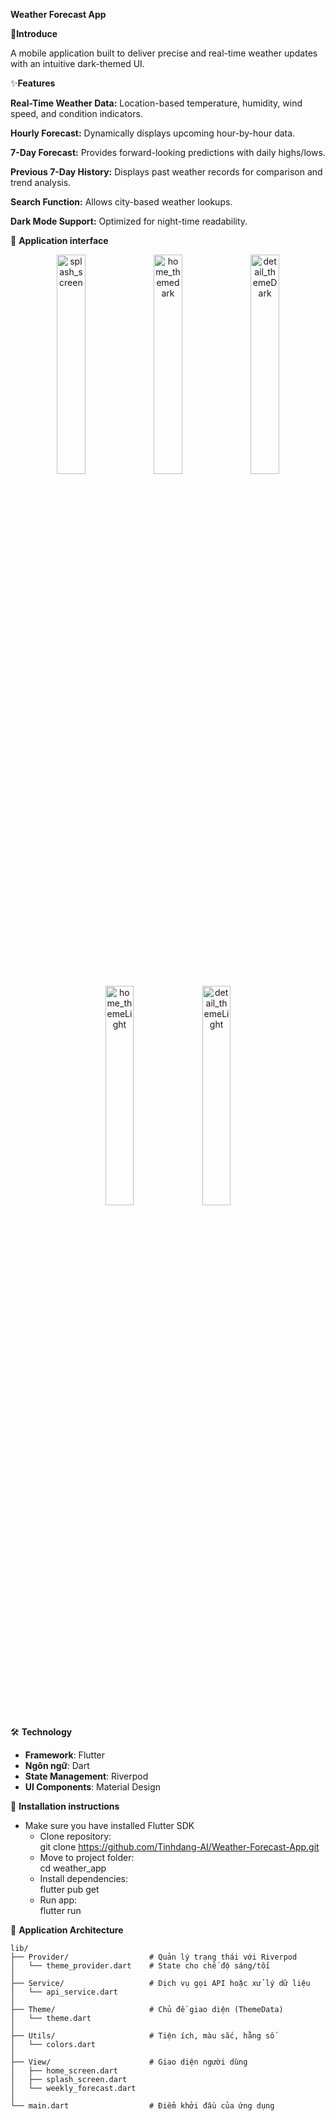 **Weather Forecast App**

📱**Introduce**

A mobile application built to deliver precise and real-time weather updates with an intuitive dark-themed UI.

✨**Features**

  **Real-Time Weather Data:** Location-based temperature, humidity, wind speed, and condition indicators.
  
  **Hourly Forecast:** Dynamically displays upcoming hour-by-hour data.
  
  **7-Day Forecast:** Provides forward-looking predictions with daily highs/lows.
  
  **Previous 7-Day History:** Displays past weather records for comparison and trend analysis.
  
  **Search Function:** Allows city-based weather lookups.
  
  **Dark Mode Support:** Optimized for night-time readability.

 
📱 **Application interface**
<p align="center">
  <img src="https://github.com/user-attachments/assets/f8ed1269-c01d-40c8-a8e5-26a61c9b8889" alt="splash_screen" width="30%"/>
  <img src="https://github.com/user-attachments/assets/f8f3d7c2-cc19-4592-9ac5-bc31b639045c" alt="home_themedark" width="30%"/>
  <img src="https://github.com/user-attachments/assets/bc39b41c-6dc1-4115-9dec-63cdde6e8e04" alt="detail_themeDark" width="30%"/>
  <img src="https://github.com/user-attachments/assets/170fac3d-d846-4817-925a-6e72deaa5f6c" alt="home_themeLight" width="30%"/>
  <img src="https://github.com/user-attachments/assets/b56ca7b1-9375-4d47-9e86-e1b714ba2104" alt="detail_themeLight" width="30%"/>
</p>



🛠️ **Technology**
- **Framework**: Flutter
- **Ngôn ngữ**: Dart
- **State Management**: Riverpod
- **UI Components**: Material Design

📲 **Installation instructions**

 - Make sure you have installed Flutter SDK
   - Clone repository:  
    git clone https://github.com/Tinhdang-AI/Weather-Forecast-App.git
   - Move to project folder:  
    cd weather_app
   - Install dependencies:  
    flutter pub get
   - Run app:  
    flutter run


🧩 **Application Architecture**

```
lib/
├── Provider/                  # Quản lý trạng thái với Riverpod
│   └── theme_provider.dart    # State cho chế độ sáng/tối
│
├── Service/                   # Dịch vụ gọi API hoặc xử lý dữ liệu
│   └── api_service.dart
│
├── Theme/                     # Chủ đề giao diện (ThemeData)
│   └── theme.dart
│
├── Utils/                     # Tiện ích, màu sắc, hằng số
│   └── colors.dart
│
├── View/                      # Giao diện người dùng
│   ├── home_screen.dart
│   ├── splash_screen.dart
│   └── weekly_forecast.dart
│
└── main.dart                  # Điểm khởi đầu của ứng dụng

```
 
